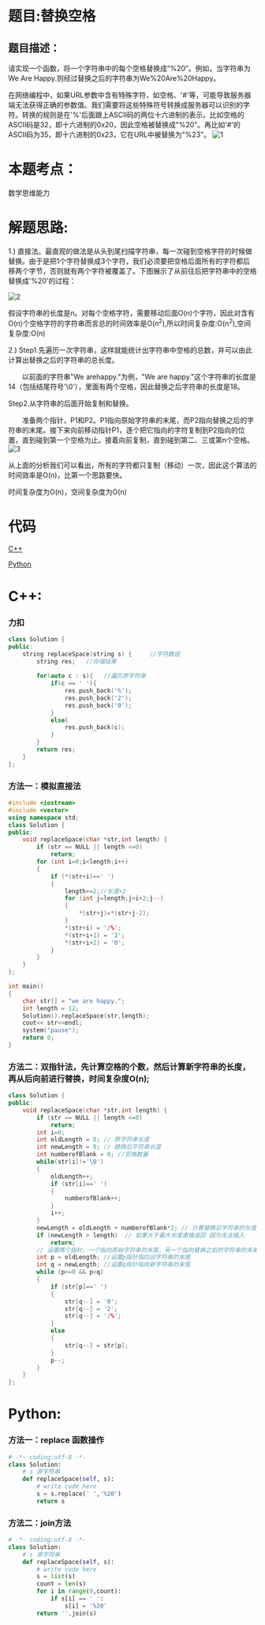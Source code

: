 # 题目:替换空格
## 题目描述：
请实现一个函数，将一个字符串中的每个空格替换成“%20”。例如，当字符串为We Are Happy.则经过替换之后的字符串为We%20Are%20Happy。

在网络编程中，如果URL参数中含有特殊字符，如空格、'#'等，可能导致服务器端无法获得正确的参数值。我们需要将这些特殊符号转换成服务器可以识别的字符。转换的规则是在'%'后面跟上ASCII码的两位十六进制的表示。比如空格的ASCII码是32，即十六进制的0x20，因此空格被替换成"%20"。再比如'#'的ASCII码为35，即十六进制的0x23，它在URL中被替换为"%23"。
![1](https://github.com/bryceustc/CodingInterviews/blob/master/ReplaceSpaces/Images/1.jpg)
# 本题考点：
  
  数学思维能力
  
# 解题思路:
  
  1.) 直接法。最直观的做法是从头到尾扫描字符串，每一次碰到空格字符的时候做替换。由于是把1个字符替换成3个字符，我们必须要把空格后面所有的字符都后移两个字节，否则就有两个字符被覆盖了。下图展示了从前往后把字符串中的空格替换成'%20'的过程：
  
  ![2](https://github.com/bryceustc/CodingInterviews/blob/master/ReplaceSpaces/Images/2.jpg)
  
  假设字符串的长度是n。对每个空格字符，需要移动后面O(n)个字符，因此对含有O(n)个空格字符的字符串而言总的时间效率是O(n<sup>2</sup>),所以时间复杂度:O(n<sup>2</sup>),空间复杂度:O(n)

  2.) Step1.先遍历一次字符串，这样就能统计出字符串中空格的总数，并可以由此计算出替换之后的字符串的总长度。

　　以前面的字符串"We arehappy."为例，"We are happy."这个字符串的长度是14（包括结尾符号'\0'），里面有两个空格，因此替换之后字符串的长度是18。
  
  Step2.从字符串的后面开始复制和替换。

　　准备两个指针，P1和P2。P1指向原始字符串的末尾，而P2指向替换之后的字符串的末尾。接下来向前移动指针P1，逐个把它指向的字符复制到P2指向的位置，直到碰到第一个空格为止。接着向前复制，直到碰到第二、三或第n个空格。
  ![3](https://github.com/bryceustc/CodingInterviews/blob/master/ReplaceSpaces/Images/3.jpg)
  
 从上面的分析我们可以看出，所有的字符都只复制（移动）一次，因此这个算法的时间效率是O(n)，比第一个思路要快。
 
 时间复杂度为O(n)，空间复杂度为O(n)
# 代码

[C++](./ReplaceSpaces.cpp)

[Python](./ReplaceSpaces.py)

# C++: 

### 力扣
```c++
class Solution {
public:
    string replaceSpace(string s) {     //字符数组
        string res;   //存储结果
        
        for(auto c : s){   //遍历原字符串
            if(c == ' '){
                res.push_back('%');
                res.push_back('2');
                res.push_back('0');
            }
            else{
                res.push_back(c);
            }
        }
        return res;
    }
};
```
### 方法一：模拟直接法
```c++
#include <iostream>
#include <vector>
using namespace std;
class Solution {
public:
	void replaceSpace(char *str,int length) {
        if (str == NULL || length <=0)
            return;
        for (int i=0;i<length;i++)
        {
            if (*(str+i)==' ')
            {
                length+=2;//长度+2
                for (int j=length;j>i+2;j--)
                {
                    *(str+j)=*(str+j-2);
                }
                *(str+i) = '/%';
                *(str+i+1) = '2';
                *(str+i+2) = '0';
            }
        }
	}
};

int main()
{
    char str[] = "we are happy.";
    int length = 12;
    Solution().replaceSpace(str,length);
    cout<< str<<endl;
    system("pause");
    return 0;
}

```
### 方法二：双指针法，先计算空格的个数，然后计算新字符串的长度，再从后向前进行替换，时间复杂度O(n);
```c++
class Solution {
public:
	void replaceSpace(char *str,int length) {
        if (str == NULL || length <=0)
            return;
        int i=0;
        int oldLength = 0; // 原字符串长度
        int newLength = 0; // 替换后字符串长度
        int numberofBlank = 0; //空格数量
        while(str[i]!='\0')
        {
            oldLength++;
            if (str[i]==' ')
            {
                numberofBlank++;
            }
            i++;
        }
        newLength = oldLength + numberofBlank*2; // 计算替换后字符串的长度
        if (newLength > length)  // 如果大于最大长度直接返回 因为无法插入
            return;
        // 设置两个指针，一个指向原始字符串的末尾，另一个指向替换之后的字符串的末尾 注意不要减一
        int p = oldLength; //设置p指针指向旧字符串的末尾
        int q = newLength; //设置q指针指向新字符串的末尾
        while (p>=0 && p<q)
        {
            if (str[p]==' ')
            {
                str[q--] = '0';
                str[q--] = '2';
                str[q--] = '/%';
            }
            else
            {
                str[q--] = str[p];
            }
            p--;
        }
	}
};
```
# Python:
### 方法一：replace 函数操作
```python
# -*- coding:utf-8 -*-
class Solution:
    # s 源字符串
    def replaceSpace(self, s):
        # write code here
        s = s.replace(' ','%20')
        return s
```
### 方法二：join方法
```python
# -*- coding:utf-8 -*-
class Solution:
    # s 源字符串
    def replaceSpace(self, s):
        # write code here
        s = list(s)
        count = len(s)
        for i in range(0,count):
            if s[i] == ' ':
                s[i] = '%20'
        return ''.join(s)
```
